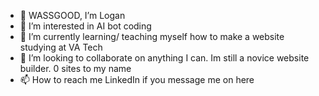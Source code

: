 - 👋 WASSGOOD, I’m Logan
- 👀 I’m interested in AI bot coding
- 🌱 I’m currently learning/ teaching myself how to make a website studying at VA Tech
- 💞️ I’m looking to collaborate on anything I can. Im still a novice website builder. 0 sites to my name
- 📫 How to reach me LinkedIn if you message me on here

<!---
DoucheRoyce/DoucheRoyce is a ✨ special ✨ repository because its `README.md` (this file) appears on your GitHub profile.
You can click the Preview link to take a look at your changes.
--->
